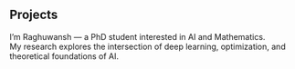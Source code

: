 
## Projects

I’m Raghuwansh — a PhD student interested in AI and Mathematics.  
My research explores the intersection of deep learning, optimization, and theoretical foundations of AI.

